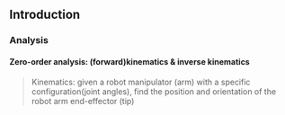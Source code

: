 ## Introduction
### Analysis
#### Zero-order analysis: (forward)kinematics & inverse kinematics
> Kinematics: given a robot manipulator (arm) with a specific configuration(joint angles), find the position and orientation of the robot arm end-effector (tip)

